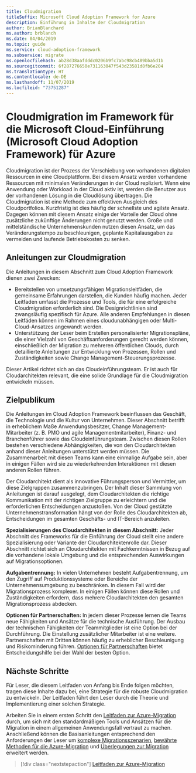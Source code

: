 ```yaml
---
title: Cloudmigration
titleSuffix: Microsoft Cloud Adoption Framework for Azure
description: Einführung in Inhalte der Cloudmigration
author: BrianBlanchard
ms.author: brblanch
ms.date: 04/04/2019
ms.topic: guide
ms.service: cloud-adoption-framework
ms.subservice: migrate
ms.openlocfilehash: ab28d38aafdddc0206b9fc7abc98cb489bba5d1b
ms.sourcegitcommit: 6f287276650e731163047f543d23581d8fb6e204
ms.translationtype: HT
ms.contentlocale: de-DE
ms.lasthandoff: 11/07/2019
ms.locfileid: "73751287"
---
```

# <a name="cloud-migration-in-the-microsoft-cloud-adoption-framework-for-azure"></a>Cloudmigration im Framework für die Microsoft Cloud-Einführung (Microsoft Cloud Adoption Framework) für Azure

Cloudmigration ist der Prozess der Verschiebung von vorhandenen digitalen Ressourcen in eine Cloudplattform. Bei diesem Ansatz werden vorhandene Ressourcen mit minimalen Veränderungen in der Cloud repliziert. Wenn eine Anwendung oder Workload in der Cloud aktiv ist, werden die Benutzer aus der vorhandenen Lösung in die Cloudlösung übertragen. Die Cloudmigration ist eine Methode zum effektiven Ausgleich des Cloudportfolios. Kurzfristig ist dies häufig der schnellste und agilste Ansatz. Dagegen können mit diesem Ansatz einige der Vorteile der Cloud ohne zusätzliche zukünftige Änderungen nicht genutzt werden. Große und mittelständische Unternehmenskunden nutzen diesen Ansatz, um das Veränderungstempo zu beschleunigen, geplante Kapitalausgaben zu vermeiden und laufende Betriebskosten zu senken.

## <a name="cloud-migration-guidance"></a>Anleitungen zur Cloudmigration

Die Anleitungen in diesem Abschnitt zum Cloud Adoption Framework dienen zwei Zwecken:

- Bereitstellen von umsetzungsfähigen Migrationsleitfäden, die gemeinsame Erfahrungen darstellen, die Kunden häufig machen. Jeder Leitfaden umfasst die Prozesse und Tools, die für eine erfolgreiche Cloudmigration erforderlich sind. Die Designrichtlinien sind zwangsläufig spezifisch für Azure. Alle anderen Empfehlungen in diesen Leitfäden können im Rahmen eines cloudunabhängigen oder Multi-Cloud-Ansatzes angewandt werden.
- Unterstützung der Leser beim Erstellen personalisierter Migrationspläne, die einer Vielzahl von Geschäftsanforderungen gerecht werden können, einschließlich der Migration zu mehreren öffentlichen Clouds, durch detaillierte Anleitungen zur Entwicklung von Prozessen, Rollen und Zuständigkeiten sowie Change Management-Steuerungsprozesse.

Dieser Artikel richtet sich an das Cloudeinführungsteam. Er ist auch für Cloudarchitekten relevant, die eine solide Grundlage für die Cloudmigration entwickeln müssen.

## <a name="intended-audience"></a>Zielpublikum

Die Anleitungen im Cloud Adoption Framework beeinflussen das Geschäft, die Technologie und die Kultur von Unternehmen. Dieser Abschnitt betrifft in erheblichem Maße Anwendungsbesitzer, Change Management-Mitarbeiter (z. B. PMO und agile Managementmitarbeiter), Finanz- und Branchenführer sowie das Cloudeinführungsteam. Zwischen diesen Rollen bestehen verschiedene Abhängigkeiten, die von den Cloudarchitekten anhand dieser Anleitungen unterstützt werden müssen. Die Zusammenarbeit mit diesen Teams kann eine einmalige Aufgabe sein, aber in einigen Fällen wird sie zu wiederkehrenden Interaktionen mit diesen anderen Rollen führen.

Der Cloudarchitekt dient als innovative Führungsperson und Vermittler, um diese Zielgruppen zusammenzubringen. Der Inhalt dieser Sammlung von Anleitungen ist darauf ausgelegt, dem Cloudarchitekten die richtige Kommunikation mit der richtigen Zielgruppe zu erleichtern und die erforderlichen Entscheidungen anzustoßen. Von der Cloud gestützte Unternehmenstransformation hängt von der Rolle des Cloudarchitekten ab, Entscheidungen im gesamten Geschäfts- und IT-Bereich anzuleiten.

**Spezialisierungen des Cloudarchitekten in diesem Abschnitt:** Jeder Abschnitt des Frameworks für die Einführung der Cloud stellt eine andere Spezialisierung oder Variante der Cloudarchitektenrolle dar. Dieser Abschnitt richtet sich an Cloudarchitekten mit Fachkenntnissen in Bezug auf die vorhandene lokale Umgebung und die entsprechenden Auswirkungen auf Migrationsoptionen.

**Aufgabentrennung:** In vielen Unternehmen besteht Aufgabentrennung, um den Zugriff auf Produktionssysteme oder Bereiche der Unternehmensumgebung zu beschränken. In diesem Fall wird der Migrationsprozess komplexer. In einigen Fällen können diese Rollen und Zuständigkeiten erfordern, dass mehrere Cloudarchitekten den gesamten Migrationsprozess abdecken.

**Optionen für Partnerschaften:** In jedem dieser Prozesse lernen die Teams neue Fähigkeiten und Ansätze für die technische Ausführung. Der Ausbau der technischen Fähigkeiten der Teammitglieder ist eine Option bei der Durchführung. Die Einstellung zusätzlicher Mitarbeiter ist eine weitere. Partnerschaften mit Dritten können häufig zu erheblicher Beschleunigung und Risikominderung führen. [Optionen für Partnerschaften](./migration-considerations/assess/partnership-options.md) bietet Entscheidungshilfe bei der Wahl der besten Option.

## <a name="next-steps"></a>Nächste Schritte

Für Leser, die diesem Leitfaden von Anfang bis Ende folgen möchten, tragen diese Inhalte dazu bei, eine Strategie für die robuste Cloudmigration zu entwickeln. Der Leitfaden führt den Leser durch die Theorie und Implementierung einer solchen Strategie.

Arbeiten Sie in einem ersten Schritt den [Leitfaden zur Azure-Migration](./azure-migration-guide/index.md) durch, um sich mit den standardmäßigen Tools und Ansätzen für die Migration in einem allgemeinen Anwendungsfall vertraut zu machen. Anschließend können die Basisanleitungen entsprechend den Anforderungen der Leser um [komplexe Migrationsszenarien](./expanded-scope/index.md), [bewährte Methoden für die Azure-Migration](./azure-best-practices/index.md) und [Überlegungen zur Migration](./migration-considerations/index.md) erweitert werden.

> [!div class="nextstepaction"]
> [Leitfaden zur Azure-Migration](./azure-migration-guide/index.md)
